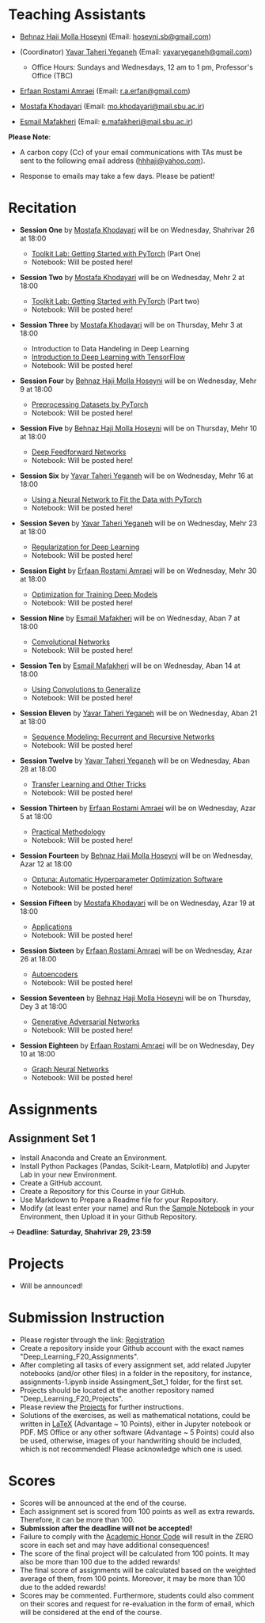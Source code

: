 # Teaching Assistants

* [Behnaz Haji Molla Hoseyni](https://github.com/behnazhoseyni) (Email: hoseyni.sb@gmail.com)  

* (Coordinator) [Yavar Taheri Yeganeh](https://github.com/YavarYeganeh) (Email: yavaryeganeh@gmail.com)  
  - Office Hours: Sundays and Wednesdays, 12 am to 1 pm, Professor's Office (TBC)  

* [Erfaan Rostami Amraei](https://github.com/Erfaan-Rostami) (Email: r.a.erfan@gmail.com)  

* [Mostafa Khodayari](https://github.com/MSTF4) (Email: mo.khodayari@mail.sbu.ac.ir)  

* [Esmail Mafakheri](https://github.com/E008001) (Email: e.mafakheri@mail.sbu.ac.ir)   


**Please Note**: 

* A carbon copy (Cc) of your email communications with TAs must be sent to the following email address (hhhaji@yahoo.com).

* Response to emails may take a few days. Please be patient!

# Recitation

* **Session One** by [Mostafa Khodayari](https://github.com/MSTF4) will be on Wednesday, Shahrivar 26 at 18:00
   - [Toolkit Lab: Getting Started with PyTorch](https://github.com/hhaji/Deep-Learning#Part-2) (Part One) 
   - Notebook: Will be posted here!
   
 * **Session Two** by [Mostafa Khodayari](https://github.com/MSTF4) will be on Wednesday, Mehr 2 at 18:00
   - [Toolkit Lab: Getting Started with PyTorch](https://github.com/hhaji/Deep-Learning#Part-2) (Part two) 
   - Notebook: Will be posted here!
 
 * **Session Three** by [Mostafa Khodayari](https://github.com/MSTF4) will be on Thursday, Mehr 3 at 18:00
   - Introduction to Data Handeling in Deep Learning
   - [Introduction to Deep Learning with TensorFlow](https://github.com/hhaji/Deep-Learning/blob/master/Deep-Learning-TensorFlow.md) 
   - Notebook: Will be posted here!
   
 * **Session Four** by [Behnaz Haji Molla Hoseyni](https://github.com/behnazhoseyni) will be on Wednesday, Mehr 9 at 18:00
   - [Preprocessing Datasets by PyTorch](https://github.com/hhaji/Deep-Learning#Part-3) 
   - Notebook: Will be posted here!
   
 * **Session Five** by [Behnaz Haji Molla Hoseyni](https://github.com/behnazhoseyni) will be on Thursday, Mehr 10 at 18:00
   - [Deep Feedforward Networks](https://github.com/hhaji/Deep-Learning#DFN) 
   - Notebook: Will be posted here!  
   
 * **Session Six** by [Yavar Taheri Yeganeh](https://github.com/YavarYeganeh) will be on Wednesday, Mehr 16 at 18:00
   - [Using a Neural Network to Fit the Data with PyTorch](https://github.com/hhaji/Deep-Learning#Part-4)
   - Notebook: Will be posted here!  
 
 * **Session Seven** by [Yavar Taheri Yeganeh](https://github.com/YavarYeganeh) will be on Wednesday, Mehr 23 at 18:00
   - [Regularization for Deep Learning](https://github.com/hhaji/Deep-Learning#RFDL)
   - Notebook: Will be posted here!  
   
 * **Session Eight** by [Erfaan Rostami Amraei](https://github.com/Erfaan-Rostami) will be on Wednesday, Mehr 30 at 18:00
   - [Optimization for Training Deep Models](https://github.com/hhaji/Deep-Learning#OFTDM)
   - Notebook: Will be posted here!  
 
 * **Session Nine** by [Esmail Mafakheri](https://github.com/E008001) will be on Wednesday, Aban 7 at 18:00
   - [Convolutional Networks](https://github.com/hhaji/Deep-Learning#CNN)
   - Notebook: Will be posted here!  
 
 * **Session Ten** by [Esmail Mafakheri](https://github.com/E008001) will be on Wednesday, Aban 14 at 18:00
   - [Using Convolutions to Generalize](https://github.com/hhaji/Deep-Learning#Part-5)
   - Notebook: Will be posted here!  
 
 * **Session Eleven** by [Yavar Taheri Yeganeh](https://github.com/YavarYeganeh) will be on Wednesday, Aban 21 at 18:00
   - [Sequence Modeling: Recurrent and Recursive Networks](https://github.com/hhaji/Deep-Learning#SMRARN)
   - Notebook: Will be posted here!  
   
 * **Session Twelve** by [Yavar Taheri Yeganeh](https://github.com/YavarYeganeh) will be on Wednesday, Aban 28 at 18:00
   - [Transfer Learning and Other Tricks](https://github.com/hhaji/Deep-Learning#Part-6)
   - Notebook: Will be posted here!
 
 * **Session Thirteen** by [Erfaan Rostami Amraei](https://github.com/Erfaan-Rostami) will be on Wednesday, Azar 5 at 18:00
   - [Practical Methodology](https://github.com/hhaji/Deep-Learning#Practical-Methodology)
   - Notebook: Will be posted here!  
 
 * **Session Fourteen** by [Behnaz Haji Molla Hoseyni](https://github.com/behnazhoseyni) will be on Wednesday, Azar 12 at 18:00
   - [Optuna: Automatic Hyperparameter Optimization Software](https://github.com/hhaji/Deep-Learning#Part-7) 
   - Notebook: Will be posted here!  
   
 * **Session Fifteen** by [Mostafa Khodayari](https://github.com/MSTF4) will be on Wednesday, Azar 19 at 18:00
   - [Applications](https://github.com/hhaji/Deep-Learning#Applications) 
   - Notebook: Will be posted here!  

* **Session Sixteen** by [Erfaan Rostami Amraei](https://github.com/Erfaan-Rostami) will be on Wednesday, Azar 26 at 18:00
   - [Autoencoders](https://github.com/hhaji/Deep-Learning#Autoencoders) 
   - Notebook: Will be posted here!  
   
* **Session Seventeen** by [Behnaz Haji Molla Hoseyni](https://github.com/behnazhoseyni) will be on Thursday, Dey 3 at 18:00
   - [Generative Adversarial Networks](https://github.com/hhaji/Deep-Learning#GAN) 
   - Notebook: Will be posted here!  
      
* **Session Eighteen** by [Erfaan Rostami Amraei](https://github.com/Erfaan-Rostami) will be on Wednesday, Dey 10 at 18:00
   - [Graph Neural Networks](https://github.com/hhaji/Deep-Learning#GNN)
   - Notebook: Will be posted here!  
   

# Assignments 

## Assignment Set 1  

* Install Anaconda and Create an Environment.    
* Install Python Packages (Pandas, Scikit-Learn, Matplotlib) and Jupyter Lab in your new Environment.    
* Create a GitHub account.   
* Create a Repository for this Course in your GitHub.  
* Use Markdown to Prepare a Readme file for your Repository. 
* Modify (at least enter your name) and Run the [Sample Notebook](https://github.com/hhaji/Applied-Machine-Learning/blob/master/Recitation-Assignments/Assignment-Set-1_Sample.ipynb) in your Environment, then Upload it in your Github Repository.

-> **Deadline: Saturday, Shahrivar 29, 23:59**

# Projects

* Will be announced!

# Submission Instruction 

* Please register through the link: [Registration](https://docs.google.com/document/d/1wMK93A3ikwGmQKNKvCK1CXL2c3hgMQ2cr-DzDUU5u14/edit?usp=sharing)
* Create a repository inside your Github account with the exact names "Deep_Learning_F20_Assignments".
* After completing all tasks of every assignment set, add related Jupyter notebooks (and/or other files) in a folder in the repository, for instance, assignments-1.ipynb inside Assingment_Set_1 folder, for the first set.
* Projects should be located at the another repository named "Deep_Learning_F20_Projects".
* Please review the [Projects](https://github.com/hhaji/Deep-Learning/tree/master/Projects) for further instructions.
* Solutions of the exercises, as well as mathematical notations, could be written in [LaTeX](https://github.com/hhaji/Deep-Learning#latex) (Advantage ~ 10 Points), either in Jupyter notebook or PDF. MS Office or any other software (Advantage ~ 5 Points) could also be used, otherwise, images of your handwriting should be included, which is not recommended! Please acknowledge which one is used.

# Scores

* Scores will be announced at the end of the course. 
* Each assignment set is scored from 100 points as well as extra rewards. Therefore, it can be more than 100.
* **Submission after the deadline will not be accepted!** 
* Failure to comply with the [Academic Honor Code](https://github.com/hhaji/Deep-Learning#academic-honor-code) will result in the ZERO score in each set and may have additional consequences!
* The score of the final project will be calculated from 100 points. It may also be more than 100 due to the added rewards! 
* The final score of assignments will be calculated based on the weighted average of them, from 100 points. Moreover, it may be more than 100 due to the added rewards! 
* Scores may be commented. Furthermore, students could also comment on their scores and request for re-evaluation in the form of email, which will be considered at the end of the course.  
